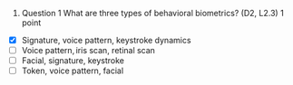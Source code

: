 1. Question 1
What are three types of behavioral biometrics? (D2, L2.3)
1 point
- [x] Signature, voice pattern, keystroke dynamics
- [ ] Voice pattern, iris scan, retinal scan
- [ ] Facial, signature, keystroke
- [ ] Token, voice pattern, facial
